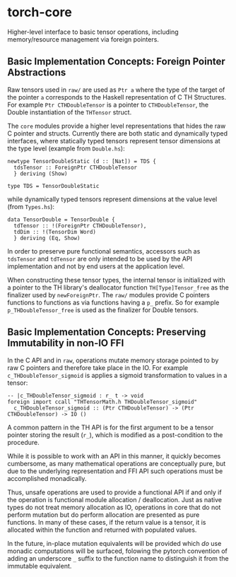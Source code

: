 # torch-core

Higher-level interface to basic tensor operations, including memory/resource
management via foreign pointers.

## Basic Implementation Concepts: Foreign Pointer Abstractions

Raw tensors used in `raw/` are used as `Ptr a` where the type of the target of
the pointer `a` corresponds to the Haskell representation of C TH Structures.
For example `Ptr CTHDoubleTensor` is a pointer to `CTHDoubleTensor`, the Double
instantiation of the `THTensor` struct.

The `core` modules provide a higher level representations that hides the raw C
pointer and structs. Currently there are both static and dynamically typed
interfaces, where statically typed tensors represent tensor dimensions at the
type level (example from `Double.hs`):

```
newtype TensorDoubleStatic (d :: [Nat]) = TDS {
  tdsTensor :: ForeignPtr CTHDoubleTensor
  } deriving (Show)

type TDS = TensorDoubleStatic
```

while dynamically typed tensors represent dimensions at the value level (from
`Types.hs`):

```
data TensorDouble = TensorDouble {
  tdTensor :: !(ForeignPtr CTHDoubleTensor),
  tdDim :: !(TensorDim Word)
  } deriving (Eq, Show)
```

In order to preserve pure functional semantics, accessors such as `tdsTensor`
and `tdTensor` are only intended to be used by the API implementation and not by
end users at the application level.

When constructing these tensor types, the internal tensor is initialized with a
pointer to the TH library's deallocator function `TH[Type]Tensor_free` as the
finalizer used by `newForeignPtr`. The `raw/` modules provide C pointers
functions to functions as via functions having a `p_` prefix. So for example
`p_THDoubleTensor_free` is used as the finalizer for Double tensors.

## Basic Implementation Concepts: Preserving Immutability in non-IO FFI

In the C API and in `raw`, operations mutate memory storage pointed to by raw C
pointers and therefore take place in the IO. For example
`c_THDoubleTensor_sigmoid` is applies a sigmoid transformation to values in a
tensor:

```
-- |c_THDoubleTensor_sigmoid : r_ t -> void
foreign import ccall "THTensorMath.h THDoubleTensor_sigmoid"
  c_THDoubleTensor_sigmoid :: (Ptr CTHDoubleTensor) -> (Ptr CTHDoubleTensor) -> IO ()

```

A common pattern in the TH API is for the first argument to be a tensor pointer
storing the result (`r_`), which is modified as a post-condition to the
procedure.

While it is possible to work with an API in this manner, it quickly becomes
cumbersome, as many mathematical operations are conceptually pure, but due to
the underlying representation and FFI API such operations must be accomplished
monadically.

Thus, unsafe operations are used to provide a functional API if and only if the
operation is functional module allocation / deallocation. Just as native types
do not treat memory allocation as IO, operations in core that do not perform
mutation but do perform allocation are presented as pure functions. In many of
these cases, if the return value is a tensor, it is allocated within the
function and returned with populated values.

In the future, in-place mutation equivalents will be provided which _do_ use
monadic computations will be surfaced, folowing the pytorch convention of adding
an underscore `_` suffix to the function name to distinguish it from the
immutable equivalent.
